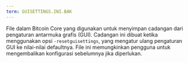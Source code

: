 ```yaml
---
term: GUISETTINGS.INI.BAK
---
```


File dalam Bitcoin Core yang digunakan untuk menyimpan cadangan dari pengaturan antarmuka grafis (GUI). Cadangan ini dibuat ketika menggunakan opsi `-resetguisettings`, yang mengatur ulang pengaturan GUI ke nilai-nilai defaultnya. File ini memungkinkan pengguna untuk mengembalikan konfigurasi sebelumnya jika diperlukan.